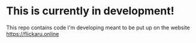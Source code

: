 # This is currently in development!
This repo contains code I'm developing meant to be put up on the website https://flickaru.online 
